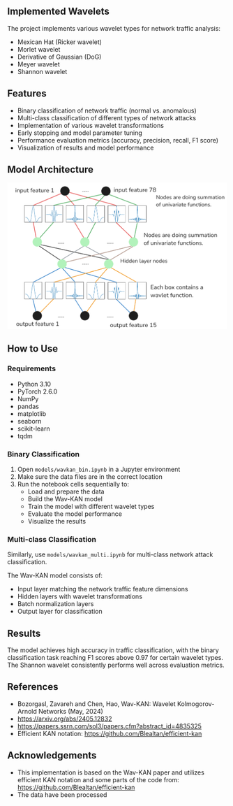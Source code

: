 
## Implemented Wavelets

The project implements various wavelet types for network traffic analysis:
- Mexican Hat (Ricker wavelet)
- Morlet wavelet
- Derivative of Gaussian (DoG)
- Meyer wavelet
- Shannon wavelet

## Features

- Binary classification of network traffic (normal vs. anomalous)
- Multi-class classification of different types of network attacks
- Implementation of various wavelet transformations
- Early stopping and model parameter tuning
- Performance evaluation metrics (accuracy, precision, recall, F1 score)
- Visualization of results and model performance

## Model Architecture
![WavKAN](./images/WavKAN.png)

## How to Use

### Requirements

- Python 3.10
- PyTorch 2.6.0
- NumPy
- pandas
- matplotlib
- seaborn
- scikit-learn
- tqdm

### Binary Classification

1. Open `models/wavkan_bin.ipynb` in a Jupyter environment
2. Make sure the data files are in the correct location
3. Run the notebook cells sequentially to:
   - Load and prepare the data
   - Build the Wav-KAN model
   - Train the model with different wavelet types
   - Evaluate the model performance
   - Visualize the results

### Multi-class Classification

Similarly, use `models/wavkan_multi.ipynb` for multi-class network attack classification.

The Wav-KAN model consists of:
- Input layer matching the network traffic feature dimensions
- Hidden layers with wavelet transformations
- Batch normalization layers
- Output layer for classification

## Results

The model achieves high accuracy in traffic classification, with the binary classification task reaching F1 scores above 0.97 for certain wavelet types. The Shannon wavelet consistently performs well across evaluation metrics.

## References

- Bozorgasl, Zavareh and Chen, Hao, Wav-KAN: Wavelet Kolmogorov-Arnold Networks (May, 2024)
- https://arxiv.org/abs/2405.12832
- https://papers.ssrn.com/sol3/papers.cfm?abstract_id=4835325
- Efficient KAN notation: https://github.com/Blealtan/efficient-kan


## Acknowledgements

- This implementation is based on the Wav-KAN paper and utilizes efficient KAN notation and some parts of the code from: https://github.com/Blealtan/efficient-kan
- The data have been processed
